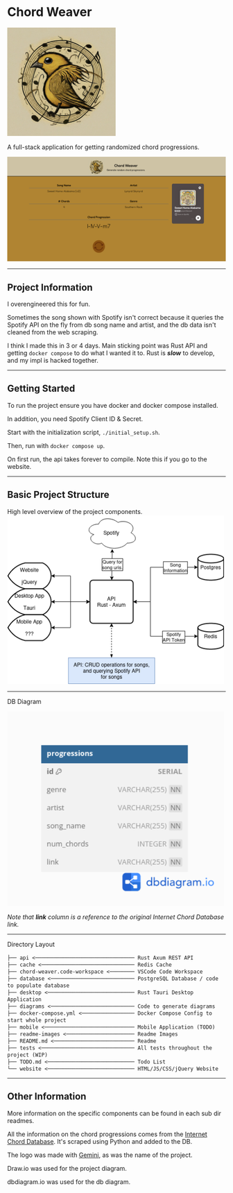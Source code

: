 # Chord Weaver
<img src="./readme-images/chord-weaver-logo.jpeg" width="250" title="cool ai logo">

A full-stack application for getting randomized chord progressions.

<img src="./readme-images/chord-weaver-website-screenshot.png">

<hr>

## Project Information
I overengineered this for fun.

Sometimes the song shown with Spotify isn't correct because it queries the Spotify API on the fly from db song name and artist, and the db data isn't cleaned from the web scraping.

I think I made this in 3 or 4 days. Main sticking point was Rust API and getting `docker compose` to do what I wanted it to. Rust is ***slow*** to develop, and my impl is hacked together.
<hr>

## Getting Started
To run the project ensure you have docker and docker compose installed.

In addition, you need Spotify Client ID & Secret.

Start with the initialization script, `./initial_setup.sh`.

Then, run with `docker compose up`.

On first run, the api takes forever to compile. Note this if you go to the website.
<hr>

## Basic Project Structure
High level overview of the project components. <!-- this is a flow chart...? -->
<img src="./readme-images/project-diagram.png" width="500" title="project diagram">
<hr>

DB Diagram

<img src="./readme-images/db-diagram.png" width="500" title="db diagram">

*Note that **link** column is a reference to the original Internet Chord Database link.*
<hr>

Directory Layout
```
├── api <──────────────────────────────── Rust Axum REST API
├── cache <────────────────────────────── Redis Cache
├── chord-weaver.code-workspace <──────── VSCode Code Workspace
├── database <─────────────────────────── PostgreSQL Database / code to populate database
├── desktop <──────────────────────────── Rust Tauri Desktop Application
├── diagrams <─────────────────────────── Code to generate diagrams
├── docker-compose.yml <───────────────── Docker Compose Config to start whole project
├── mobile <───────────────────────────── Mobile Application (TODO)
├── readme-images <────────────────────── Readme Images
├── README.md <────────────────────────── Readme
├── tests <────────────────────────────── All tests throughout the project (WIP)
├── TODO.md <──────────────────────────── Todo List
└── website <──────────────────────────── HTML/JS/CSS/jQuery Website
```
<hr>

## Other Information
More information on the specific components can be found in each sub dir readmes.

All the information on the chord progressions comes from the [Internet Chord Database](https://internetchorddatabase.com/). It's scraped using Python and added to the DB.

The logo was made with [Gemini](https://gemini.google.com/), as was the name of the project. <!-- all hail the AI overlords -->

Draw.io was used for the project diagram.

dbdiagram.io was used for the db diagram. <!-- no sh*t -->